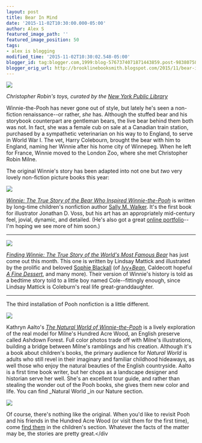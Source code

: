 ```yaml
---
layout: post
title: Bear In Mind
date: '2015-11-02T10:30:00.000-05:00'
author: Alex S
featured_image_path: ''
featured_image_position: 50
tags:
- alex is blogging
modified_time: '2015-11-02T10:30:02.548-05:00'
blogger_id: tag:blogger.com,1999:blog-5767374071871443859.post-983807589935165104
blogger_orig_url: http://brooklinebooksmith.blogspot.com/2015/11/bear-in-mind.html
---
```

[![](http://exhibitions.nypl.org/treasures/archive/files/1628604-_19ec40d783.jpg)](http://exhibitions.nypl.org/treasures/archive/files/1628604-_19ec40d783.jpg)

_Christopher Robin's toys, curated by the [New York Public Library](http://exhibitions.nypl.org/treasures/items/show/28)_

Winnie-the-Pooh has never gone out of style, but lately he's seen a non-fiction renaissance--or rather, _she_ has. Although the stuffed bear and his storybook counterpart are gentleman bears, the live bear behind them both was not. In fact, she was a female cub on sale at a Canadian train station, purchased by a sympathetic veterinarian on his way to to England, to serve in World War I. The vet, Harry Colebourn, brought the bear with him to England, naming her Winnie after his home city of Winnepeg. When he left for France, Winnie moved to the London Zoo, where she met Christopher Robin Milne.

The original Winnie's story has been adapted into not one but _two_ very lovely non-fiction picture books this year:

[![](http://www.frugalmomeh.com/wp-content/uploads/2015/01/9780805097153.jpg)](http://www.frugalmomeh.com/wp-content/uploads/2015/01/9780805097153.jpg)

_[Winnie: The True Story of the Bear Who Inspired Winnie-the-Pooh](http://www.brooklinebooksmith-shop.com/book/9780805097153)_ is written by long-time children's nonfiction author [Sally M. Walker](http://www.brooklinebooksmith-shop.com/search/site/sally%2520m.%2520walker). It's the first book for illustrator Jonathan D. Voss, but his art has an appropriately mid-century feel, jovial, dynamic, and detailed. (He's also got a great [online portfolio](http://www.jonathandvoss.com/the-art/)--I'm hoping we see more of him soon.)

---

[![](http://blogs.slj.com/afuse8production/files/2015/05/FindingWinnie-300x300.jpg)](http://blogs.slj.com/afuse8production/files/2015/05/FindingWinnie-300x300.jpg)

_[Finding Winnie: The True Story of the World's Most Famous Bear](http://www.brooklinebooksmith-shop.com/book/9780316324908)_ has just come out this month. This one is written by Lindsay Mattick and illustrated by the prolific and beloved [Sophie Blackall](http://www.sophieblackall.com/) (of [_Ivy+Bean_](http://www.brooklinebooksmith-shop.com/book/9780811849098), Caldecott hopeful [_A Fine Dessert_](http://www.brooklinebooksmith-shop.com/book/9780375868320), and many more). Their version of Winnie's history is told as a bedtime story told to a little boy named Cole--fittingly enough, since Lindsay Mattick is Coleburn's real life great-granddaughter.

---

The third installation of Pooh nonfiction is a little different.

[![](http://media.npr.org/assets/bakertaylor/covers/t/the-natural-world-of-winnie-the-pooh/9781604695991_vert-88eeb0990baaec2b890b5dcb58cf71263677c06c-s300-c85.jpg)](http://media.npr.org/assets/bakertaylor/covers/t/the-natural-world-of-winnie-the-pooh/9781604695991_vert-88eeb0990baaec2b890b5dcb58cf71263677c06c-s300-c85.jpg)

Kathryn Aalto's _[The Natural World of Winnie-the-Pooh](http://www.brooklinebooksmith-shop.com/book/9781604695991)_ is a lively exploration of the real model for Milne's Hundred Acre Wood, an English preserve called Ashdown Forest. Full color photos trade off with Milne's illustrations, building a bridge between Milne's ramblings and his creation. Although it's a book about children's books, the primary audience for _Natural World_ is adults who still revel in their imaginary and familiar childhood hideaways, as well those who enjoy the natural beauties of the English countryside. Aalto is a first time book writer, but her chops as a landscape designer and historian serve her well. She's an excellent tour guide, and rather than stealing the wonder out of the Pooh books, she gives them new color and life. You can find _Natural World _in our Nature section.

[![](http://d.gr-assets.com/books/1348200401l/99111.jpg)](http://d.gr-assets.com/books/1348200401l/99111.jpg)

Of course, there's nothing like the original. When you'd like to revisit Pooh and his friends in the Hundred Acre Wood (or visit them for the first time), come [find them](http://www.brooklinebooksmith-shop.com/book/9780525444473) in the children's section. Whatever the facts of the matter may be, the stories are pretty great.</div